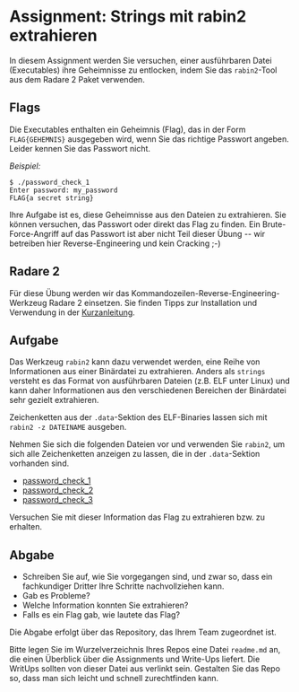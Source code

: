 # Assignment: Strings mit rabin2 extrahieren



In diesem Assignment werden Sie versuchen, einer ausführbaren Datei (Executables) ihre Geheimnisse zu entlocken, indem Sie das `rabin2`-Tool aus dem Radare 2 Paket verwenden.


## Flags

Die Executables enthalten ein Geheimnis (Flag), das in der Form `FLAG{GEHEMNIS}` ausgegeben wird, wenn Sie das richtige Passwort angeben. Leider kennen Sie das Passwort nicht.

_Beispiel:_

```console
$ ./password_check_1
Enter password: my_password
FLAG{a secret string}
```

Ihre Aufgabe ist es, diese Geheimnisse aus den Dateien zu extrahieren. Sie können versuchen, das Passwort oder direkt das Flag zu finden. Ein Brute-Force-Angriff auf das Passwort ist aber nicht Teil dieser Übung -- wir betreiben hier Reverse-Engineering und kein Cracking ;-)


## Radare 2

Für diese Übung werden wir das Kommandozeilen-Reverse-Engineering-Werkzeug Radare 2 einsetzen. Sie finden Tipps zur Installation und Verwendung in der [Kurzanleitung](../help/radare2.md).

## Aufgabe

Das Werkzeug `rabin2` kann dazu verwendet werden, eine Reihe von Informationen aus einer Binärdatei zu extrahieren. Anders als `strings` versteht es das Format von ausführbaren Dateien (z.B. ELF unter Linux) und kann daher Informationen aus den verschiedenen Bereichen der Binärdatei sehr gezielt extrahieren.

Zeichenketten aus der `.data`-Sektion des ELF-Binaries lassen sich mit `rabin2 -z DATEINAME` ausgeben.

Nehmen Sie sich die folgenden Dateien vor und verwenden Sie `rabin2`, um sich alle Zeichenketten anzeigen zu lassen, die in der `.data`-Sektion vorhanden sind.

  * [password_check_1](password_check_1)
  * [password_check_2](password_check_2)
  * [password_check_3](password_check_3)

Versuchen Sie mit dieser Information das Flag zu extrahieren bzw. zu erhalten.



## Abgabe

  * Schreiben Sie auf, wie Sie vorgegangen sind, und zwar so, dass ein fachkundiger Dritter Ihre Schritte nachvollziehen kann.
  * Gab es Probleme?
  * Welche Information konnten Sie extrahieren?
  * Falls es ein Flag gab, wie lautete das Flag?

Die Abgabe erfolgt über das Repository, das Ihrem Team zugeordnet ist.

Bitte legen Sie im Wurzelverzeichnis Ihres Repos eine Datei `readme.md` an, die einen Überblick über die Assignments und Write-Ups liefert. Die WritUps sollten von dieser Datei aus verlinkt sein. Gestalten Sie das Repo so, dass man sich leicht und schnell zurechtfinden kann.